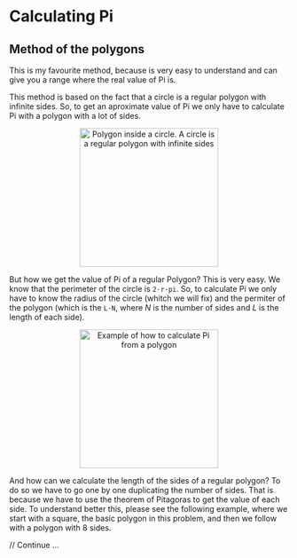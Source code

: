 # Calculating Pi
## Method of the polygons

This is my favourite method, because is very easy to understand and can give you a range where the real value of Pi is.

This method is based on the fact that a circle is a regular polygon with infinite sides. So, to get an aproximate value of Pi we only have to calculate Pi with a polygon with a lot of sides.

<!--![Polygon inside a circle. A circle is a regular polygon with infinite sides](https://github.com/xoancosmed/Calculate-Pi/blob/readme/Polygons/images/polygon_circle.png)-->
<div><center><img src="https://github.com/xoancosmed/Calculate-Pi/blob/readme/Polygons/images/polygon_circle.png" alt="Polygon inside a circle. A circle is a regular polygon with infinite sides" width="250" style="display: block; margin: auto;"/></center></div>

But how we get the value of Pi of a regular Polygon? This is very easy. We know that the perimeter of the circle is `2·r·pi`. So, to calculate Pi we only have to know the radius of the circle (whitch we will fix) and the permiter of the polygon (which is the `L·N`, where _N_ is the number of sides and _L_ is the length of each side).

<!--![Example of how to calculate Pi from a polygon](https://github.com/xoancosmed/Calculate-Pi/blob/readme/Polygons/images/circulo_cuadrado_calcular_pi.png)-->
<div><center><img src="https://github.com/xoancosmed/Calculate-Pi/blob/readme/Polygons/images/circulo_cuadrado_calcular_pi.png" alt="Example of how to calculate Pi from a polygon" height="250" style="display: block; margin: auto;"/></center></div>

And how can we calculate the length of the sides of a regular polygon? To do so we have to go one by one duplicating the number of sides. That is because we have to use the theorem of Pitagoras to get the value of each side. To understand better this, please see the following example, where we start with a square, the basic polygon in this problem, and then we follow with a polygon with 8 sides.

// Continue ...
